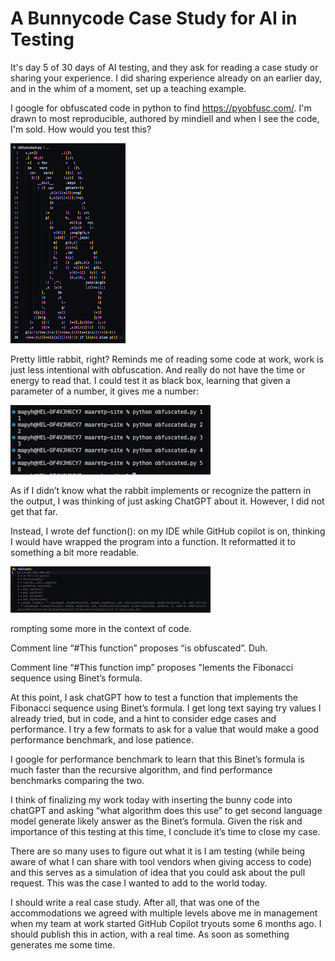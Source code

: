 # A Bunnycode Case Study for AI in Testing

It's day 5 of 30 days of AI testing, and they ask for reading a case study or sharing your experience. I did sharing experience already on an earlier day, and in the whim of a moment, set up a teaching example.

I google for obfuscated code in python to find <https://pyobfusc.com/>. I'm drawn to most reproducible, authored by mindiell and when I see the code, I'm sold. How would you test this?

![Code in shape of bunny](bunny1.png)

Pretty little rabbit, right? Reminds me of reading some code at work, work is just less intentional with obfuscation. And really do not have the time or energy to read that. I could test it as black box, learning that given a parameter of a number, it gives me a number:

![Run results](bunny2.png)

As if I didn’t know what the rabbit implements or recognize the pattern in the output, I was thinking of just asking ChatGPT about it. However, I did not get that far.

Instead, I wrote def function(): on my IDE while GitHub copilot is on, thinking I would have wrapped the program into a function. It reformatted it to something a bit more readable.

![GitHub Copilot Unobfuscating](bunny3.png)

rompting some more in the context of code.

Comment line “#This function” proposes “is obfuscated”. Duh.

Comment line “#This function imp” proposes "lements the Fibonacci sequence using Binet’s formula.

At this point, I ask chatGPT how to test a function that implements the Fibonacci sequence using Binet’s formula. I get long text saying try values I already tried, but in code, and a hint to consider edge cases and performance. I try a few formats to ask for a value that would make a good performance benchmark, and lose patience.

I google for performance benchmark to learn that this Binet’s formula is much faster than the recursive algorithm, and find performance benchmarks comparing the two.

I think of finalizing my work today with inserting the bunny code into chatGPT and asking “what algorithm does this use” to get second language model generate likely answer as the Binet’s formula. Given the risk and importance of this testing at this time, I conclude it’s time to close my case.

There are so many uses to figure out what it is I am testing (while being aware of what I can share with tool vendors when giving access to code) and this serves as a simulation of idea that you could ask about the pull request. This was the case I wanted to add to the world today.

I should write a real case study. After all, that was one of the accommodations we agreed with multiple levels above me in management when my team at work started GitHub Copilot tryouts some 6 months ago. I should publish this in action, with a real time. As soon as something generates me some time.
